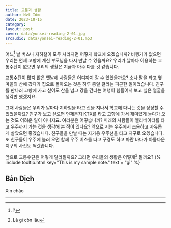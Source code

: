 ```yaml
---
title: 교통과 생활
author: Nvt Idm
date: 2023-10-15
category: 
layout: post
cover: data/yonsei-reading-2-01.jpg
srcaudio: data/yonsei-reading-2-01.mp3
---
```


어느[^2] 날 버스나 지하철이 모두 사라지면 어떻게 학교에 오겠습니까? 비행기가 없으면 우리는 언제 고향에 계신 부모님을 다시 만날 수 있을까요? 우리가 날마다 이용하는 교통수단이 없으면 우리의 생활은 지금과 아주 다를 것 같습니다.

교통수단이 많지 않은 옛날에 사람들은 어디까지 갈 수 있었을까요? 소나 말을 타고 옆 마을의 산에 갔다가 집으로 돌아오는 것은 하루 종일 걸리는 피곤한 일이었습니다. 친구를 만나러 고향에 가고 싶어도 산을 넘고 강을 건너는 여행이 힘들어서 보고 싶은 얼굴을 생각만 했겠지요.

그때 사람들은 우리가 날마다 지하철을 타고 산을 지나서 학교에 다니는 것을 상상할 수 있었을까요? 친구가 보고 싶으면 언제든지 KTX를 타고 고향에 가서 재미있게 놀다가 오는 것도 어려운 일이 아니지요.
여러분은 어떻습니까? 미래의 사람들이 엘리베이터를 타고 우주까지 가는 것을 생각해 본 적이 있나요? 앞으로 저는 우주에서 조용하고 자유롭게 살았으면 좋겠습니다. 친구들을 만날 때는 자가용 우주선을 타고 지구로 오겠습니다. 또 친구들이 우주에 놀러 오면 함께 우주 버스를 타고 구경도 하고 파란 바다가 아름다운 지구의 사진도 찍겠습니다.

앞으로 교통수단은 어떻게 달라질까요? 그러면 우리들의 생활은 어떻게[^1] 될까요? {% include tooltip.html key="This is my sample note." text = "gì" %}

## Bản Dịch

Xin chào

------------
[^1]: Là gì còn lâu
[^2]: ?